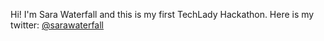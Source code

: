 Hi! I'm Sara Waterfall and this is my first TechLady Hackathon. Here is my twitter: [@sarawaterfall](https://twitter.com/sarawaterfall)